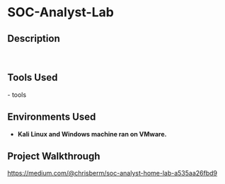 # SOC-Analyst-Lab

<h2>Description</h2>

<br />
<h2>Tools Used</h2>
  - tools

<h2>Environments Used </h2>

- <b>Kali Linux and Windows machine ran on VMware.</b>

<h2>Project Walkthrough</h2>

https://medium.com/@chrisberm/soc-analyst-home-lab-a535aa26fbd9

</body>
</html>
